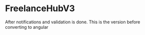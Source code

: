 # FreelanceHubV3
After notifications and validation is done. This is the version before converting to angular
